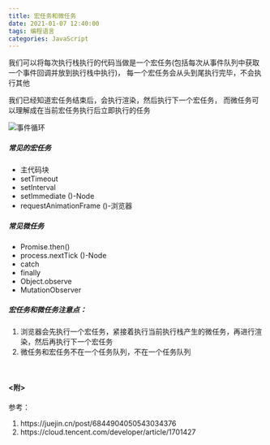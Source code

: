 ```yaml
---
title: 宏任务和微任务
date: 2021-01-07 12:40:00
tags: 编程语言
categories: JavaScript
---
```


<p>我们可以将每次执行栈执行的代码当做是一个宏任务(包括每次从事件队列中获取一个事件回调并放到执行栈中执行)， 每一个宏任务会从头到尾执行完毕，不会执行其他</p>
<p>我们已经知道宏任务结束后，会执行渲染，然后执行下一个宏任务， 而微任务可以理解成在当前宏任务执行后立即执行的任务</p>

<!-- more -->

![事件循环](/img/eventloop.jpg)

<h5>常见的宏任务</h5>
<ul>
  <li>主代码块</li>
  <li>setTimeout</li>
  <li>setInterval</li>
  <li>setImmediate ()-Node</li>
  <li>requestAnimationFrame ()-浏览器</li>
</ul>

<h5>常见微任务</h5>
<ul>
  <li>Promise.then()</li>
  <li>process.nextTick ()-Node</li>
  <li>catch</li>
  <li>finally</li>
  <li>Object.observe</li>
  <li>MutationObserver</li>
</ul>

<h5>宏任务和微任务注意点：</h5>
<ol>
  <li>浏览器会先执行一个宏任务，紧接着执行当前执行栈产生的微任务，再进行渲染，然后再执行下一个宏任务</li>
  <li>微任务和宏任务不在一个任务队列，不在一个任务队列</li>
</ol>

<h4 style="margin-top:50px;"><附></h4>
参考：
<ol>
  <li>https://juejin.cn/post/6844904050543034376</li>
  <li>https://cloud.tencent.com/developer/article/1701427</li>
</ol>